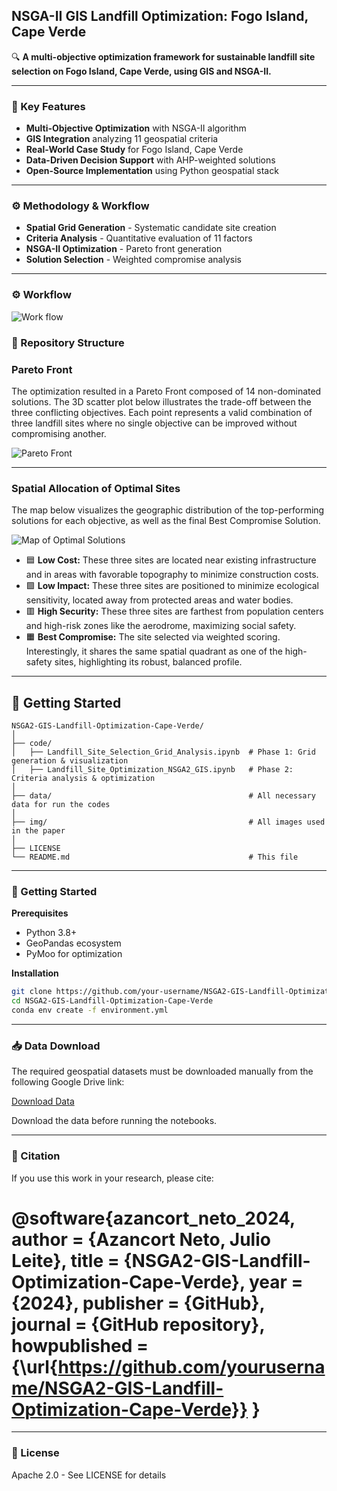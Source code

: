 ## NSGA-II GIS Landfill Optimization: Fogo Island, Cape Verde

🔍 **A multi-objective optimization framework for sustainable landfill site selection on Fogo Island, Cape Verde, using GIS and NSGA-II.**

---

### 🌟 Key Features

- **Multi-Objective Optimization** with NSGA-II algorithm
- **GIS Integration** analyzing 11 geospatial criteria
- **Real-World Case Study** for Fogo Island, Cape Verde
- **Data-Driven Decision Support** with AHP-weighted solutions
- **Open-Source Implementation** using Python geospatial stack

---

### ⚙️ Methodology & Workflow

- **Spatial Grid Generation** - Systematic candidate site creation
- **Criteria Analysis** - Quantitative evaluation of 11 factors
- **NSGA-II Optimization** - Pareto front generation
- **Solution Selection** - Weighted compromise analysis

---

### ⚙️ Workflow

![Work flow](img/work_flow-2.png)

### 📂 Repository Structure

### Pareto Front

The optimization resulted in a Pareto Front composed of 14 non-dominated solutions. The 3D scatter plot below illustrates the trade-off between the three conflicting objectives. Each point represents a valid combination of three landfill sites where no single objective can be improved without compromising another.

![Pareto Front](img/parreto_plot.png)

---

### Spatial Allocation of Optimal Sites

The map below visualizes the geographic distribution of the top-performing solutions for each objective, as well as the final Best Compromise Solution.

![Map of Optimal Solutions](img/map.png)

- 🟦 **Low Cost:** These three sites are located near existing infrastructure and in areas with favorable topography to minimize construction costs.
- 🟩 **Low Impact:** These three sites are positioned to minimize ecological sensitivity, located away from protected areas and water bodies.
- 🟥 **High Security:** These three sites are farthest from population centers and high-risk zones like the aerodrome, maximizing social safety.
- 🟧 **Best Compromise:** The site selected via weighted scoring. Interestingly, it shares the same spatial quadrant as one of the high-safety sites, highlighting its robust, balanced profile.

---

## 🚀 Getting Started

```
NSGA2-GIS-Landfill-Optimization-Cape-Verde/
│
├── code/
│   ├── Landfill_Site_Selection_Grid_Analysis.ipynb  # Phase 1: Grid generation & visualization
│   ├── Landfill_Site_Optimization_NSGA2_GIS.ipynb   # Phase 2: Criteria analysis & optimization
│
├── data/                                            # All necessary data for run the codes
│
├── img/                                             # All images used in the paper
│
├── LICENSE
└── README.md                                        # This file
```

---

### 🚀 Getting Started

**Prerequisites**

- Python 3.8+
- GeoPandas ecosystem
- PyMoo for optimization

**Installation**

```bash
git clone https://github.com/your-username/NSGA2-GIS-Landfill-Optimization-Cape-Verde.git
cd NSGA2-GIS-Landfill-Optimization-Cape-Verde
conda env create -f environment.yml
```

---

### 📥 Data Download

The required geospatial datasets must be downloaded manually from the following Google Drive link:

[Download Data](https://drive.google.com/drive/folders/1I382_NkI-qb3mvULdjaBCKli6nT6XPyY?usp=sharing)

Download the data before running the notebooks.

---

### 📄 Citation

If you use this work in your research, please cite:

@software{azancort_neto_2024,
author = {Azancort Neto, Julio Leite},
title = {NSGA2-GIS-Landfill-Optimization-Cape-Verde},
year = {2024},
publisher = {GitHub},
journal = {GitHub repository},
howpublished = {\url{https://github.com/yourusername/NSGA2-GIS-Landfill-Optimization-Cape-Verde}}
}
=======

---

### 📜 License

Apache 2.0 - See LICENSE for details
